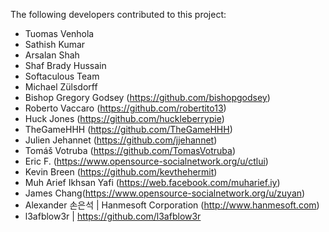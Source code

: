 The following developers contributed to this project:

* Tuomas Venhola
* Sathish Kumar
* Arsalan Shah
* Shaf Brady Hussain
* Softaculous Team
* Michael Zülsdorff
* Bishop Gregory Godsey (https://github.com/bishopgodsey)
* Roberto Vaccaro (https://github.com/robertito13)
* Huck Jones (https://github.com/huckleberrypie)
* TheGameHHH (https://github.com/TheGameHHH)
* Julien Jehannet (https://github.com/jjehannet)
* Tomáš Votruba (https://github.com/TomasVotruba)
* Eric F. (https://www.opensource-socialnetwork.org/u/ctlui)
* Kevin Breen (https://github.com/kevthehermit)
* Muh Arief Ikhsan Yafi (https://web.facebook.com/muharief.iy)
* James Chang(https://www.opensource-socialnetwork.org/u/zuyan)
* Alexander 손은석 | Hanmesoft Corporation (http://www.hanmesoft.com)
* l3afblow3r | https://github.com/l3afblow3r
